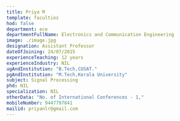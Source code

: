 ```yaml
---
title: Priya M
template: faculties
hod: false
department: ece
departmentFullName: Electronics and Communication Engineering
image: ./image.jpg
designation: Assistant Professor
dateOfJoining: 24/07/2015
experienceTeaching: 12 years
experienceIndustry: NIL
ugAndInstitution: "B.Tech,CUSAT."
pgAndInstitution: "M.Tech,Kerala University"
subject: Signal Processing
phd: NIL
specialization: NIL
otherData: "No. of International Conferences - 1,"
mobileNumber: 9447797841
mailid: priyanlr@gmail.com
---
```

